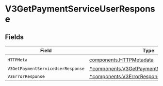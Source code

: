 # V3GetPaymentServiceUserResponse


## Fields

| Field                                                                                                     | Type                                                                                                      | Required                                                                                                  | Description                                                                                               |
| --------------------------------------------------------------------------------------------------------- | --------------------------------------------------------------------------------------------------------- | --------------------------------------------------------------------------------------------------------- | --------------------------------------------------------------------------------------------------------- |
| `HTTPMeta`                                                                                                | [components.HTTPMetadata](../../models/components/httpmetadata.md)                                        | :heavy_check_mark:                                                                                        | N/A                                                                                                       |
| `V3GetPaymentServiceUserResponse`                                                                         | [*components.V3GetPaymentServiceUserResponse](../../models/components/v3getpaymentserviceuserresponse.md) | :heavy_minus_sign:                                                                                        | OK                                                                                                        |
| `V3ErrorResponse`                                                                                         | [*components.V3ErrorResponse](../../models/components/v3errorresponse.md)                                 | :heavy_minus_sign:                                                                                        | Error                                                                                                     |